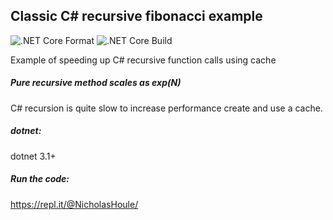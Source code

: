 ## Classic C# recursive fibonacci example

![.NET Core Format](https://github.com/nicholashoule/csFibbCache/workflows/.NET%20Core%20Format/badge.svg?branch=master)
![.NET Core Build](https://github.com/nicholashoule/csFibbCache/workflows/.NET%20Core%20Build/badge.svg?branch=master)

Example of speeding up C# recursive function calls using cache

##### Pure recursive method scales as exp(N)

C# recursion is quite slow to increase performance create and use a cache.

##### dotnet:

dotnet 3.1+

##### Run the code:
https://repl.it/@NicholasHoule/
